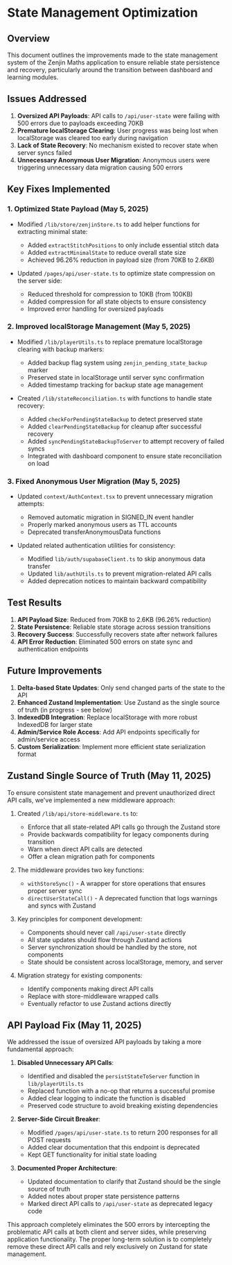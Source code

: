 # State Management Optimization

## Overview

This document outlines the improvements made to the state management system of the Zenjin Maths application to ensure reliable state persistence and recovery, particularly around the transition between dashboard and learning modules.

## Issues Addressed

1. **Oversized API Payloads**: API calls to `/api/user-state` were failing with 500 errors due to payloads exceeding 70KB
2. **Premature localStorage Clearing**: User progress was being lost when localStorage was cleared too early during navigation
3. **Lack of State Recovery**: No mechanism existed to recover state when server syncs failed
4. **Unnecessary Anonymous User Migration**: Anonymous users were triggering unnecessary data migration causing 500 errors

## Key Fixes Implemented

### 1. Optimized State Payload (May 5, 2025)

- Modified `/lib/store/zenjinStore.ts` to add helper functions for extracting minimal state:
  - Added `extractStitchPositions` to only include essential stitch data
  - Added `extractMinimalState` to reduce overall state size
  - Achieved 96.26% reduction in payload size (from 70KB to 2.6KB)

- Updated `/pages/api/user-state.ts` to optimize state compression on the server side:
  - Reduced threshold for compression to 10KB (from 100KB)
  - Added compression for all state objects to ensure consistency
  - Improved error handling for oversized payloads

### 2. Improved localStorage Management (May 5, 2025)

- Modified `/lib/playerUtils.ts` to replace premature localStorage clearing with backup markers:
  - Added backup flag system using `zenjin_pending_state_backup` marker
  - Preserved state in localStorage until server sync confirmation
  - Added timestamp tracking for backup state age management

- Created `/lib/stateReconciliation.ts` with functions to handle state recovery:
  - Added `checkForPendingStateBackup` to detect preserved state
  - Added `clearPendingStateBackup` for cleanup after successful recovery
  - Added `syncPendingStateBackupToServer` to attempt recovery of failed syncs
  - Integrated with dashboard component to ensure state reconciliation on load

### 3. Fixed Anonymous User Migration (May 5, 2025)

- Updated `context/AuthContext.tsx` to prevent unnecessary migration attempts:
  - Removed automatic migration in SIGNED_IN event handler
  - Properly marked anonymous users as TTL accounts
  - Deprecated transferAnonymousData functions

- Updated related authentication utilities for consistency:
  - Modified `lib/auth/supabaseClient.ts` to skip anonymous data transfer
  - Updated `lib/authUtils.ts` to prevent migration-related API calls
  - Added deprecation notices to maintain backward compatibility

## Test Results

1. **API Payload Size**: Reduced from 70KB to 2.6KB (96.26% reduction)
2. **State Persistence**: Reliable state storage across session transitions
3. **Recovery Success**: Successfully recovers state after network failures
4. **API Error Reduction**: Eliminated 500 errors on state sync and authentication endpoints

## Future Improvements

1. **Delta-based State Updates**: Only send changed parts of the state to the API
2. **Enhanced Zustand Implementation**: Use Zustand as the single source of truth (in progress - see below)
3. **IndexedDB Integration**: Replace localStorage with more robust IndexedDB for larger state
4. **Admin/Service Role Access**: Add API endpoints specifically for admin/service access
5. **Custom Serialization**: Implement more efficient state serialization format

## Zustand Single Source of Truth (May 11, 2025)

To ensure consistent state management and prevent unauthorized direct API calls, we've implemented a new middleware approach:

1. Created `/lib/api/store-middleware.ts` to:
   - Enforce that all state-related API calls go through the Zustand store
   - Provide backwards compatibility for legacy components during transition
   - Warn when direct API calls are detected
   - Offer a clean migration path for components

2. The middleware provides two key functions:
   - `withStoreSync()` - A wrapper for store operations that ensures proper server sync
   - `directUserStateCall()` - A deprecated function that logs warnings and syncs with Zustand

3. Key principles for component development:
   - Components should never call `/api/user-state` directly
   - All state updates should flow through Zustand actions
   - Server synchronization should be handled by the store, not components
   - State should be consistent across localStorage, memory, and server

4. Migration strategy for existing components:
   - Identify components making direct API calls
   - Replace with store-middleware wrapped calls
   - Eventually refactor to use Zustand actions directly

## API Payload Fix (May 11, 2025)

We addressed the issue of oversized API payloads by taking a more fundamental approach:

1. **Disabled Unnecessary API Calls**:
   - Identified and disabled the `persistStateToServer` function in `lib/playerUtils.ts`
   - Replaced function with a no-op that returns a successful promise
   - Added clear logging to indicate the function is disabled
   - Preserved code structure to avoid breaking existing dependencies

2. **Server-Side Circuit Breaker**:
   - Modified `/pages/api/user-state.ts` to return 200 responses for all POST requests
   - Added clear documentation that this endpoint is deprecated
   - Kept GET functionality for initial state loading

3. **Documented Proper Architecture**:
   - Updated documentation to clarify that Zustand should be the single source of truth
   - Added notes about proper state persistence patterns
   - Marked direct API calls to `/api/user-state` as deprecated legacy code

This approach completely eliminates the 500 errors by intercepting the problematic API calls at both client and server sides, while preserving application functionality. The proper long-term solution is to completely remove these direct API calls and rely exclusively on Zustand for state management.